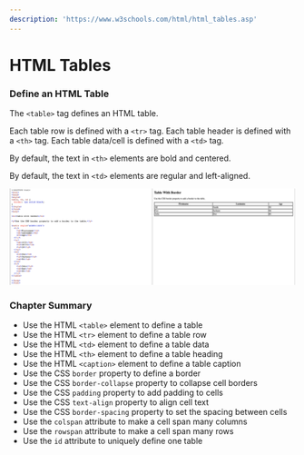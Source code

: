 ```yaml
---
description: 'https://www.w3schools.com/html/html_tables.asp'
---
```


# HTML Tables

### Define an HTML Table

The `<table>` tag defines an HTML table.

Each table row is defined with a `<tr>` tag. Each table header is defined with a `<th>` tag. Each table data/cell is defined with a `<td>` tag.

By default, the text in `<th>` elements are bold and centered.

By default, the text in `<td>` elements are regular and left-aligned.



![](../../.gitbook/assets/image%20%28313%29.png)





### Chapter Summary

* Use the HTML `<table>` element to define a table
* Use the HTML `<tr>` element to define a table row
* Use the HTML `<td>` element to define a table data
* Use the HTML `<th>` element to define a table heading
* Use the HTML `<caption>` element to define a table caption
* Use the CSS `border` property to define a border
* Use the CSS `border-collapse` property to collapse cell borders
* Use the CSS `padding` property to add padding to cells
* Use the CSS `text-align` property to align cell text
* Use the CSS `border-spacing` property to set the spacing between cells
* Use the `colspan` attribute to make a cell span many columns
* Use the `rowspan` attribute to make a cell span many rows
* Use the `id` attribute to uniquely define one table

